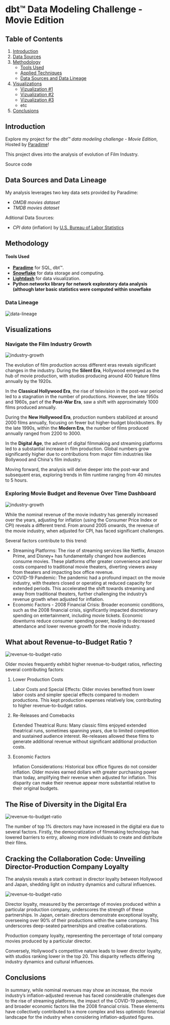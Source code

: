 # dbt™ Data Modeling Challenge - Movie Edition

## Table of Contents
1. [Introduction](#introduction)
2. [Data Sources](#data-sources-and-data-lineage)
3. [Methodology](#methodology)
   - [Tools Used](#tools-used)
   - [Applied Techniques](#applied-techniques)
   - [Data Sources and Data Lineage](#data-sources-and-data-lineage)
4. [Visualizations](#visualizations)
   - [Vizualization #1](vizualization-1)
   - [Vizualization #2](Vizualization-2)
   - [Vizualization #3](Vizualization-3)
   - etc
5. [Conclusions](#conclusions)

## Introduction
Explore my project for the _dbt™ data modeling challenge - Movie Edition_, Hosted by [Paradime](https://www.paradime.io/)!

This project dives into the analysis of evolution of Film Industry.

Source code


## Data Sources and Data Lineage
My analysis leverages two key data sets provided by Paradime:
- *OMDB movies dataset*
- *TMDB movies dataset*

Aditional Data Sources:
- *CPI data* (inflation) by [U.S. Bureau of Labor Statistics](www.bls.gov)

## Methodology
#### Tools Used
- **[Paradime](https://www.paradime.io/)** for SQL, dbt™.
- **[Snowflake](https://www.snowflake.com/)** for data storage and computing.
- **[Lightdash](https://www.lightdash.com/)** for data visualization.
- **Python networkx library for network exploratory data analysis (although later basic statistics were computed within snowflake** 



### Data Lineage
![data-lineage](screenshots/lineage.png)

## Visualizations

### Navigate the Film Industry Growth

![industry-growth](screenshots/industry-growth-1.png)

The evolution of film production across different eras reveals significant changes in the industry. During the **Silent Era**, Hollywood emerged as the hub of movie production, with studios producing around 400 feature films annually by the 1920s.

In the **Classical Hollywood Era**, the rise of television in the post-war period led to a stagnation in the number of productions. However, the late 1950s and 1960s, part of the **Post-War Era**, saw a shift with approximately 1000 films produced annually.

During the **New Hollywood Era**, production numbers stabilized at around 2000 films annually, focusing on fewer but higher-budget blockbusters. By the late 1990s, within the **Modern Era**, the number of films produced annually ranged from 2200 to 3000.

In the **Digital Age**, the advent of digital filmmaking and streaming platforms led to a substantial increase in film production. Global numbers grow significantly higher due to contributions from major film industries like Bollywood and China's film industry.

Moving forward, the analysis will delve deeper into the post-war and subsequent eras, exploring trends in film runtime ranging from 40 minutes to 5 hours.

### Exploring Movie Budget and Revenue Over Time Dashboard

![industry-growth](screenshots/budget-revenue-over-time.png)

While the nominal revenue of the movie industry has generally increased over the years, adjusting for inflation (using the Consumer Price Index or CPI) reveals a different trend. From around 2005 onwards, the revenue of the movie industry, when adjusted for CPI, has faced significant challenges.

Several factors contribute to this trend:
- Streaming Platforms: The rise of streaming services like Netflix, Amazon Prime, and Disney+ has fundamentally changed how audiences consume movies. These platforms offer greater convenience and lower costs compared to traditional movie theaters, diverting viewers away from theaters and impacting box office revenue.
- COVID-19 Pandemic: The pandemic had a profound impact on the movie industry, with theaters closed or operating at reduced capacity for extended periods. This accelerated the shift towards streaming and away from traditional theaters, further challenging the industry’s revenue growth when adjusted for inflation.
- Economic Factors - 2008 Financial Crisis: Broader economic conditions, such as the 2008 financial crisis, significantly impacted discretionary spending on entertainment, including movie tickets. Economic downturns reduce consumer spending power, leading to decreased attendance and lower revenue growth for the movie industry.

## What about Revenue-to-Budget Ratio ?

![revenue-to-budget-ratio](screenshots/revenue-to-budget-ratio.png)

Older movies frequently exhibit higher revenue-to-budget ratios, reflecting several contributing factors:
1. Lower Production Costs

    Labor Costs and Special Effects: Older movies benefited from lower labor costs and simpler special effects compared to modern productions. This kept production expenses relatively low, contributing to higher revenue-to-budget ratios.

2. Re-Releases and Comebacks

    Extended Theatrical Runs: Many classic films enjoyed extended theatrical runs, sometimes spanning years, due to limited competition and sustained audience interest. Re-releases allowed these films to generate additional revenue without significant additional production costs.

3. Economic Factors

    Inflation Considerations: Historical box office figures do not consider inflation. Older movies earned dollars with greater purchasing power than today, amplifying their revenue when adjusted for inflation. This disparity can make their revenue appear more substantial relative to their original budgets.

## The Rise of Diversity in the Digital Era

![revenue-to-budget-ratio](screenshots/top1-pct-directors.png)

The number of top 1% directors may have increased in the digital era due to several factors. Firstly, the democratization of filmmaking technology has lowered barriers to entry, allowing more individuals to create and distribute their films. 

## Cracking the Collaboration Code: Unveiling Director-Production Company Loyalty

The analysis reveals a stark contrast in director loyalty between Hollywood and Japan, shedding light on industry dynamics and cultural influences. 

![revenue-to-budget-ratio](screenshots/loyalty.png)

Director loyalty, measured by the percentage of movies produced within a particular production company, underscores the strength of these partnerships. In Japan, certain directors demonstrate exceptional loyalty, overseeing over 90% of their productions within the same company. This underscores deep-seated partnerships and creative collaborations. 

Production company loyalty, representing the percentage of total company movies produced by a particular director.

Conversely, Hollywood's competitive nature leads to lower director loyalty, with studios ranking lower in the top 20. This disparity reflects differing industry dynamics and cultural influences. 

## Conclusions

In summary, while nominal revenues may show an increase, the movie industry’s inflation-adjusted revenue has faced considerable challenges due to the rise of streaming platforms, the impact of the COVID-19 pandemic, and broader economic factors like the 2008 financial crisis. These elements have collectively contributed to a more complex and less optimistic financial landscape for the industry when considering inflation-adjusted figures.
